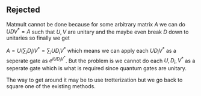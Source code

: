 ## Rejected

Matmult cannot be done because for some arbitrary matrix $A$ we can do
$UDV^* = A$ such that $U,V$ are unitary and the maybe even break $D$ down to unitaries so finally we get

$A = U (\sum_i D_i) V^* = \sum_i U D_i V^*$ which means we can apply each $UD_iV^*$ as a seperate gate as $e^{iUD_iV^*}$. But the problem is we cannot do each $U,D_i,V^*$ as a seperate gate which is what is required since quantum gates are unitary.

The way to get around it may be to use trotterization but we go back to square one of the existing methods.